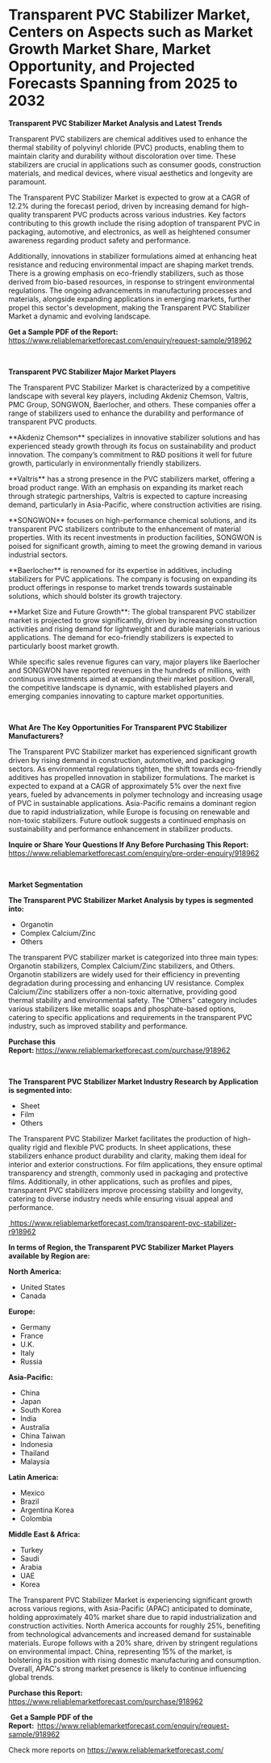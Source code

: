 <p><h1>Transparent PVC Stabilizer Market, Centers on Aspects such as Market Growth Market Share, Market Opportunity, and Projected Forecasts Spanning from 2025 to 2032</h1></p><p><strong>Transparent PVC Stabilizer Market Analysis and Latest Trends</strong></p>
<p><p>Transparent PVC stabilizers are chemical additives used to enhance the thermal stability of polyvinyl chloride (PVC) products, enabling them to maintain clarity and durability without discoloration over time. These stabilizers are crucial in applications such as consumer goods, construction materials, and medical devices, where visual aesthetics and longevity are paramount.</p><p>The Transparent PVC Stabilizer Market is expected to grow at a CAGR of 12.2% during the forecast period, driven by increasing demand for high-quality transparent PVC products across various industries. Key factors contributing to this growth include the rising adoption of transparent PVC in packaging, automotive, and electronics, as well as heightened consumer awareness regarding product safety and performance.  </p><p>Additionally, innovations in stabilizer formulations aimed at enhancing heat resistance and reducing environmental impact are shaping market trends. There is a growing emphasis on eco-friendly stabilizers, such as those derived from bio-based resources, in response to stringent environmental regulations. The ongoing advancements in manufacturing processes and materials, alongside expanding applications in emerging markets, further propel this sector's development, making the Transparent PVC Stabilizer Market a dynamic and evolving landscape.</p></p>
<p><strong>Get a Sample PDF of the Report:&nbsp;</strong> <a href="https://www.reliablemarketforecast.com/enquiry/request-sample/918962?utm_campaign=2140&utm_medium=2&utm_source=Github&utm_content=ia&utm_term=01022025&utm_id=transparent-pvc-stabilizer">https://www.reliablemarketforecast.com/enquiry/request-sample/918962</a></p>
<p>&nbsp;</p>
<p><strong>Transparent PVC Stabilizer Major Market Players</strong></p>
<p><p>The Transparent PVC Stabilizer Market is characterized by a competitive landscape with several key players, including Akdeniz Chemson, Valtris, PMC Group, SONGWON, Baerlocher, and others. These companies offer a range of stabilizers used to enhance the durability and performance of transparent PVC products.</p><p>**Akdeniz Chemson** specializes in innovative stabilizer solutions and has experienced steady growth through its focus on sustainability and product innovation. The company’s commitment to R&D positions it well for future growth, particularly in environmentally friendly stabilizers.</p><p>**Valtris** has a strong presence in the PVC stabilizers market, offering a broad product range. With an emphasis on expanding its market reach through strategic partnerships, Valtris is expected to capture increasing demand, particularly in Asia-Pacific, where construction activities are rising.</p><p>**SONGWON** focuses on high-performance chemical solutions, and its transparent PVC stabilizers contribute to the enhancement of material properties. With its recent investments in production facilities, SONGWON is poised for significant growth, aiming to meet the growing demand in various industrial sectors.</p><p>**Baerlocher** is renowned for its expertise in additives, including stabilizers for PVC applications. The company is focusing on expanding its product offerings in response to market trends towards sustainable solutions, which should bolster its growth trajectory.</p><p>**Market Size and Future Growth**: The global transparent PVC stabilizer market is projected to grow significantly, driven by increasing construction activities and rising demand for lightweight and durable materials in various applications. The demand for eco-friendly stabilizers is expected to particularly boost market growth.</p><p>While specific sales revenue figures can vary, major players like Baerlocher and SONGWON have reported revenues in the hundreds of millions, with continuous investments aimed at expanding their market position. Overall, the competitive landscape is dynamic, with established players and emerging companies innovating to capture market opportunities.</p></p>
<p>&nbsp;</p>
<p><strong>What Are The Key Opportunities For Transparent PVC Stabilizer Manufacturers?</strong></p>
<p><p>The Transparent PVC Stabilizer market has experienced significant growth driven by rising demand in construction, automotive, and packaging sectors. As environmental regulations tighten, the shift towards eco-friendly additives has propelled innovation in stabilizer formulations. The market is expected to expand at a CAGR of approximately 5% over the next five years, fueled by advancements in polymer technology and increasing usage of PVC in sustainable applications. Asia-Pacific remains a dominant region due to rapid industrialization, while Europe is focusing on renewable and non-toxic stabilizers. Future outlook suggests a continued emphasis on sustainability and performance enhancement in stabilizer products.</p></p>
<p><strong>Inquire or Share Your Questions If Any Before Purchasing This Report:</strong> <a href="https://www.reliablemarketforecast.com/enquiry/pre-order-enquiry/918962?utm_campaign=2140&utm_medium=2&utm_source=Github&utm_content=ia&utm_term=01022025&utm_id=transparent-pvc-stabilizer">https://www.reliablemarketforecast.com/enquiry/pre-order-enquiry/918962</a></p>
<p>&nbsp;</p>
<p><strong>Market Segmentation</strong></p>
<p><strong>The Transparent PVC Stabilizer Market Analysis by types is segmented into:</strong></p>
<p><ul><li>Organotin</li><li>Complex Calcium/Zinc</li><li>Others</li></ul></p>
<p><p>The transparent PVC stabilizer market is categorized into three main types: Organotin stabilizers, Complex Calcium/Zinc stabilizers, and Others. Organotin stabilizers are widely used for their efficiency in preventing degradation during processing and enhancing UV resistance. Complex Calcium/Zinc stabilizers offer a non-toxic alternative, providing good thermal stability and environmental safety. The "Others" category includes various stabilizers like metallic soaps and phosphate-based options, catering to specific applications and requirements in the transparent PVC industry, such as improved stability and performance.</p></p>
<p><strong>Purchase this Report:&nbsp;</strong><a href="https://www.reliablemarketforecast.com/purchase/918962?utm_campaign=2140&utm_medium=2&utm_source=Github&utm_content=ia&utm_term=01022025&utm_id=transparent-pvc-stabilizer">https://www.reliablemarketforecast.com/purchase/918962</a></p>
<p>&nbsp;</p>
<p><strong>The Transparent PVC Stabilizer Market Industry Research by Application is segmented into:</strong></p>
<p><ul><li>Sheet</li><li>Film</li><li>Others</li></ul></p>
<p><p>The Transparent PVC Stabilizer Market facilitates the production of high-quality rigid and flexible PVC products. In sheet applications, these stabilizers enhance product durability and clarity, making them ideal for interior and exterior constructions. For film applications, they ensure optimal transparency and strength, commonly used in packaging and protective films. Additionally, in other applications, such as profiles and pipes, transparent PVC stabilizers improve processing stability and longevity, catering to diverse industry needs while ensuring visual appeal and performance.</p></p>
<p><a href="https://www.reliablemarketforecast.com/transparent-pvc-stabilizer-r918962?utm_campaign=2140&utm_medium=2&utm_source=Github&utm_content=ia&utm_term=01022025&utm_id=transparent-pvc-stabilizer">&nbsp;https://www.reliablemarketforecast.com/transparent-pvc-stabilizer-r918962</a></p>
<p><strong>In terms of Region, the Transparent PVC Stabilizer Market Players available by Region are:</strong></p>
<p>
    <p> <strong> North America: </strong>
        <ul>
            <li>United States</li>
            <li>Canada</li>
        </ul>
        </p> 
    <p> <strong> Europe: </strong>
        <ul>
            <li>Germany</li>
            <li>France</li>
            <li>U.K.</li>
            <li>Italy</li>
            <li>Russia</li>
        </ul>
        </p> 
    <p> <strong> Asia-Pacific: </strong>
        <ul>
            <li>China</li>
            <li>Japan</li>
            <li>South Korea</li>
            <li>India</li>
            <li>Australia</li>
            <li>China Taiwan</li>
            <li>Indonesia</li>
            <li>Thailand</li>
            <li>Malaysia</li>
        </ul>
        </p> 
    <p> <strong> Latin America: </strong>
        <ul>
            <li>Mexico</li>
            <li>Brazil</li>
            <li>Argentina Korea</li>
            <li>Colombia</li>
        </ul>
        </p> 
    <p> <strong> Middle East & Africa: </strong>
        <ul>
            <li>Turkey</li>
            <li>Saudi</li>
            <li>Arabia</li>
            <li>UAE</li>
            <li>Korea</li>
        </ul>
    </p>
    </p>
<p><p>The Transparent PVC Stabilizer Market is experiencing significant growth across various regions, with Asia-Pacific (APAC) anticipated to dominate, holding approximately 40% market share due to rapid industrialization and construction activities. North America accounts for roughly 25%, benefiting from technological advancements and increased demand for sustainable materials. Europe follows with a 20% share, driven by stringent regulations on environmental impact. China, representing 15% of the market, is bolstering its position with rising domestic manufacturing and consumption. Overall, APAC's strong market presence is likely to continue influencing global trends.</p></p>
<p><strong>Purchase this Report: </strong><a href="https://www.reliablemarketforecast.com/purchase/918962?utm_campaign=2140&utm_medium=2&utm_source=Github&utm_content=ia&utm_term=01022025&utm_id=transparent-pvc-stabilizer">https://www.reliablemarketforecast.com/purchase/918962</a></p>
<p>&nbsp;<strong>Get a Sample PDF of the Report:&nbsp;&nbsp;</strong><a href="https://www.reliablemarketforecast.com/enquiry/request-sample/918962?utm_campaign=2140&utm_medium=2&utm_source=Github&utm_content=ia&utm_term=01022025&utm_id=transparent-pvc-stabilizer">https://www.reliablemarketforecast.com/enquiry/request-sample/918962</a></p>
<p><strong></strong></p>
<p>Check more reports on <a href="https://www.reliablemarketforecast.com/?utm_campaign=2140&utm_medium=2&utm_source=Github&utm_content=ia&utm_term=01022025&utm_id=transparent-pvc-stabilizer">https://www.reliablemarketforecast.com/</a></p>